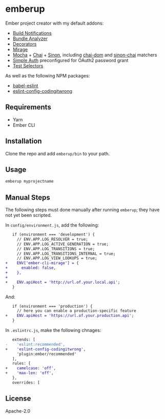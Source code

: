 # emberup

Ember project creator with my default addons:

- [Build Notifications][ember-cli-build-notifications]
- [Bundle Analyzer][ember-cli-bundle-analyzer]
- [Decorators][ember-decorators]
- [Mirage][ember-cli-mirage]
- [Mocha][ember-cli-mocha] + [Chai][ember-cli-chai] + [Sinon][ember-sinon], including [chai-dom][chai-dom] and [sinon-chai][sinon-chai] matchers
- [Simple Auth][ember-simple-auth] preconfigured for OAuth2 password grant
- [Test Selectors][ember-test-selectors]

As well as the following NPM packages:

- [babel-eslint][babel-eslint]
- [eslint-config-codingitwrong][eslint-config-codingitwrong]

## Requirements

- Yarn
- Ember CLI

## Installation

Clone the repo and add `emberup/bin` to your path.

## Usage

```bash
emberup myprojectname
```

## Manual Steps

The following steps must done manually after running `emberup`; they have not yet been scripted.

In `config/environment.js`, add the following:

```diff
   if (environment === 'development') {
     // ENV.APP.LOG_RESOLVER = true;
     // ENV.APP.LOG_ACTIVE_GENERATION = true;
     // ENV.APP.LOG_TRANSITIONS = true;
     // ENV.APP.LOG_TRANSITIONS_INTERNAL = true;
     // ENV.APP.LOG_VIEW_LOOKUPS = true;
+    ENV['ember-cli-mirage'] = {
+      enabled: false,
+    },
+
+    ENV.apiHost = 'http://url.of.your.local.api';
   }
```

And:

```diff
   if (environment === 'production') {
     // here you can enable a production-specific feature
+    ENV.apiHost = 'https://url.of.your.production.api';
   }
```

In `.eslintrc.js`, make the following chnages:

```diff
   extends: [
-    'eslint:recommended',
+    'eslint-config-codingitwrong',
     'plugin:ember/recommended'
   ],
   rules: {
+    camelcase: 'off',
+    'max-len: 'off',
   },
   overrides: [
```

## License

Apache-2.0

[babel-eslint]: https://github.com/babel/babel-eslint#babel-eslint---
[chai-dom]: https://github.com/nathanboktae/chai-dom
[ember-cli-build-notifications]: https://github.com/pdud/ember-cli-build-notifications#readme
[ember-cli-bundle-analyzer]: https://github.com/kaliber5/ember-cli-bundle-analyzer
[ember-cli-chai]: https://github.com/ember-cli/ember-cli-chai#ember-cli-chai
[ember-cli-mirage]: https://ember-cli-mirage.com
[ember-cli-mocha]: https://github.com/ember-cli/ember-cli-mocha
[ember-decorators]: https://ember-decorators.github.io/ember-decorators/docs/index.html
[ember-simple-auth]: http://ember-simple-auth.com/
[ember-sinon]: https://github.com/csantero/ember-sinon#ember-sinon
[ember-test-selectors]: https://github.com/simplabs/ember-test-selectors
[eslint-config-codingitwrong]: https://github.com/CodingItWrong/eslint-config-codingitwrong
[sinon-chai]: https://github.com/domenic/sinon-chai#sinonjs-assertions-for-chai
